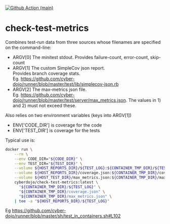 [![Github Action (main)](https://github.com/cyber-dojo-tools/check-test-metrics/actions/workflows/main.yml/badge.svg)](https://github.com/cyber-dojo-tools/check-test-metrics/actions)


# check-test-metrics

Combines test-run data from three sources whose filenames are specified on the command-line:
- ARGV[0] The minitest stdout. 
          Provides failure-count, error-count, skip-count
- ARGV[1] The custom SimpleCov json report.  
          Provides branch coverage stats.  
          Eg. https://github.com/cyber-dojo/runner/blob/master/test/lib/simplecov-json.rb
- ARGV[2] The max-metrics json file.  
          Eg. https://github.com/cyber-dojo/runner/blob/master/test/server/max_metrics.json. 
          The values in 1) and 2) must not exceed these.

Also relies on two environment variables (keys into ARGV[1]) 
- ENV['CODE_DIR'] is coverage for the code
- ENV['TEST_DIR'] is coverage for the tests

Typical use is:
```bash
docker run \
    --rm \
    --env CODE_DIR="${CODE_DIR}" \
    --env TEST_DIR="${TEST_DIR}" \
    --volume ${HOST_REPORTS_DIR}/${TEST_LOG}:${CONTAINER_TMP_DIR}/${TEST_LOG}:ro \
    --volume ${HOST_REPORTS_DIR}/coverage.json:${CONTAINER_TMP_DIR}/coverage.json:ro \
    --volume ${HOST_TEST_DIR}/max_metrics.json:${CONTAINER_TMP_DIR}/max_metrics.json:ro \
    cyberdojo/check-test-metrics:latest \
      "${CONTAINER_TMP_DIR}/${TEST_LOG}" \
      "${CONTAINER_TMP_DIR}/coverage.json" \
      "${CONTAINER_TMP_DIR}/max_metrics.json" \
    | tee -a "${HOST_REPORTS_DIR}/${TEST_LOG}"
```

Eg https://github.com/cyber-dojo/runner/blob/master/sh/test_in_containers.sh#L102